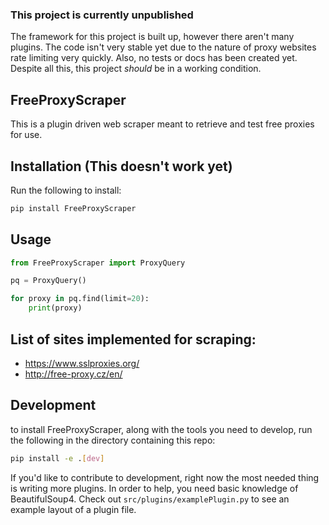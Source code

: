 ### This project is currently unpublished
The framework for this project is built up, however there aren't many plugins. The code isn't very stable yet due to the nature of proxy websites rate limiting very quickly. Also, no tests or docs has been created yet. Despite all this, this project *should* be in a working condition.

## FreeProxyScraper
This is a plugin driven web scraper meant to retrieve and test free proxies for use.

## Installation (This doesn't work yet)
Run the following to install:

```bash
pip install FreeProxyScraper
```

## Usage

```python
from FreeProxyScraper import ProxyQuery

pq = ProxyQuery()

for proxy in pq.find(limit=20):
    print(proxy)
```

## List of sites implemented for scraping:
- https://www.sslproxies.org/
- http://free-proxy.cz/en/

## Development
to install FreeProxyScraper, along with the tools you need to develop, run the following in the directory containing this repo:

```bash
pip install -e .[dev]
```

If you'd like to contribute to development, right now the most needed thing is writing more plugins. In order to help, you need basic knowledge of BeautifulSoup4. Check out `src/plugins/examplePlugin.py` to see an example layout of a plugin file.